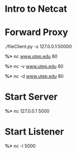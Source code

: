 # Intro to Netcat 

# Forward Proxy

./fileClient.py -s 127.0.0.1:50000

**%>** nc www.utep.edu 80 

**%>** nc -v www.utep.edu 80 

**%>** nc -d www.utep.edu 80

# Start Server 

**%>** nc 127.0.0.1 5000 

# Start Listener 

**%>** nc -l 5000
